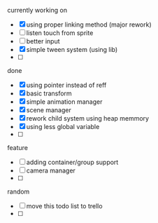 currently working on
- [x] using proper linking method (major rework)
- [ ] listen touch from sprite
- [ ] better input
- [x] simple tween system (using lib)
- [ ]

done
- [x] using pointer instead of reff
- [x] basic transform
- [x] simple animation manager
- [x] scene manager
- [x] rework child system using heap memmory
- [x] using less global variable
- [ ] 

feature
- [ ] adding container/group support
- [ ] camera manager
- [ ] 

random
- [ ] move this todo list to trello
- [ ]